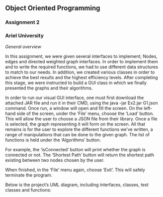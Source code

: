 ## Object Oriented Programming
### Assignment 2

### Ariel University

*General overview*

In this assignment, we were given several interfaces to implement; Nodes, edges and directed weighted graph interfaces.
In order to implement them and to write the required functions, we had to use different data structures to match to our needs.
In addition, we created various classes in order to achieve the best results and the highest efficiency levels.
After completing this stage, we were instructed to build a GUI class in which we finally presented the graphs and their algorithms.

In order to run our visual GUI interface, one must first download the attached JAR file and run it in their CMD, using the java -jar Ex2.jar G1.json command.
Once run, a window will open and fill the screen. On the left-hand side of the screen, under the ‘File’ menu, choose the ‘Load’ button. This will allow the user to choose a JSON file from their library. Once a file is selected, the graph representing it will form on the screen.
All that remains is for the user to explore the different functions we’ve written, a range of manipulations that can be done to the given graph. The list of functions is held under the ‘Algorithms’ button.

For example, the ‘isConnected’ button will print whether the graph is connected or not. The ‘Shortest Path’ button will return the shortest path existing between two nodes chosen by the user. 

When finished, in the ‘File’ menu again, choose ‘Exit’. This will safely terminate the program.


Below is the project’s UML diagram, including interfaces, classes, test classes and functions:
